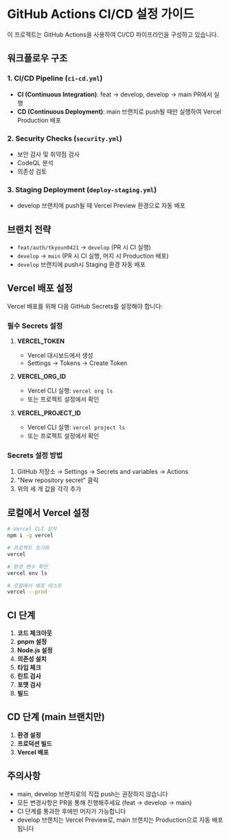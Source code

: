 # GitHub Actions CI/CD 설정 가이드

이 프로젝트는 GitHub Actions을 사용하여 CI/CD 파이프라인을 구성하고 있습니다.

## 워크플로우 구조

### 1. CI/CD Pipeline (`ci-cd.yml`)
- **CI (Continuous Integration)**: feat → develop, develop → main PR에서 실행
- **CD (Continuous Deployment)**: main 브랜치로 push될 때만 실행하여 Vercel Production 배포

### 2. Security Checks (`security.yml`)
- 보안 감사 및 취약점 검사
- CodeQL 분석
- 의존성 검토

### 3. Staging Deployment (`deploy-staging.yml`)
- develop 브랜치에 push될 때 Vercel Preview 환경으로 자동 배포

## 브랜치 전략

- `feat/auth/tkyoun0421` → `develop` (PR 시 CI 실행)
- `develop` → `main` (PR 시 CI 실행, 머지 시 Production 배포)
- `develop` 브랜치에 push시 Staging 환경 자동 배포

## Vercel 배포 설정

Vercel 배포를 위해 다음 GitHub Secrets를 설정해야 합니다:

### 필수 Secrets 설정

1. **VERCEL_TOKEN**
   - Vercel 대시보드에서 생성
   - Settings → Tokens → Create Token

2. **VERCEL_ORG_ID**
   - Vercel CLI 실행: `vercel org ls`
   - 또는 프로젝트 설정에서 확인

3. **VERCEL_PROJECT_ID**
   - Vercel CLI 실행: `vercel project ls`
   - 또는 프로젝트 설정에서 확인

### Secrets 설정 방법

1. GitHub 저장소 → Settings → Secrets and variables → Actions
2. "New repository secret" 클릭
3. 위의 세 개 값을 각각 추가

## 로컬에서 Vercel 설정

```bash
# Vercel CLI 설치
npm i -g vercel

# 프로젝트 초기화
vercel

# 환경 변수 확인
vercel env ls

# 로컬에서 배포 테스트
vercel --prod
```

## CI 단계

1. **코드 체크아웃**
2. **pnpm 설정**
3. **Node.js 설정**
4. **의존성 설치**
5. **타입 체크**
6. **린트 검사**
7. **포맷 검사**
8. **빌드**

## CD 단계 (main 브랜치만)

1. **환경 설정**
2. **프로덕션 빌드**
3. **Vercel 배포**

## 주의사항

- main, develop 브랜치로의 직접 push는 권장하지 않습니다
- 모든 변경사항은 PR을 통해 진행해주세요 (feat → develop → main)
- CI 단계를 통과한 후에만 머지가 가능합니다
- develop 브랜치는 Vercel Preview로, main 브랜치는 Production으로 자동 배포됩니다 